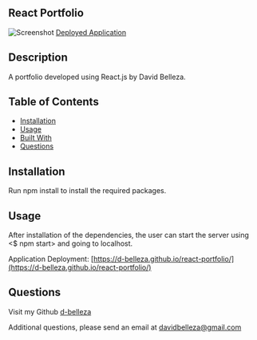 ## React Portfolio

![Screenshot](./src/images/screenshot-react-port.png)
[Deployed Application](https://d-belleza.github.io/react-portfolio/)

## Description
A portfolio developed using React.js by David Belleza.

## Table of Contents
* [Installation](#installation)
* [Usage](#usage)
* [Built With](#builtwith)
* [Questions](#questions)
    
## Installation
Run npm install to install the required packages.

## Usage
After installation of the dependencies, the user can start the server using <$ npm start> and going to localhost.

Application Deployment:
[https://d-belleza.github.io/react-portfolio/](https://d-belleza.github.io/react-portfolio/)

## Questions
Visit my Github
[d-belleza](https://github.com/d-belleza)

Additional questions, please send an email at
[davidbelleza@gmail.com](mailto:davidbelleza@gmail.com)